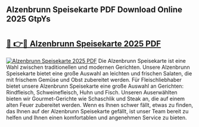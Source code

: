 ## Alzenbrunn Speisekarte PDF Download Online 2025 GtpYs

# <h2><a href="http://gcd7rui.nevu.top/?p=Alzenbrunn+Speisekarte">🔗 👉🔴 Alzenbrunn Speisekarte 2025 PDF</a></h2>

[![Alzenbrunn Speisekarte 2025 PDF](https://i.imgur.com/dBaPXMq.png)](http://gcd7rui.nevu.top/?p=Alzenbrunn+Speisekarte)
Die Alzenbrunn Speisekarte ist eine Wahl zwischen traditionellen und modernen Gerichten. Unsere Alzenbrunn Speisekarte bietet eine große Auswahl an leichten und frischen Salaten, die mit frischem Gemüse und Obst zubereitet werden. Für Fleischliebhaber bietet unsere Alzenbrunn Speisekarte eine große Auswahl an Gerichten: Rindfleisch, Schweinefleisch, Huhn und Fisch. Unseren Auserwählten bieten wir Gourmet-Gerichte wie Schaschlik und Steak an, die auf einem alten Feuer zubereitet werden. Wenn es Ihnen schwer fällt, etwas zu finden, das Ihnen auf der Alzenbrunn Speisekarte gefällt, ist unser Team bereit zu helfen und Ihnen einen komfortablen und angenehmen Service zu bieten.
